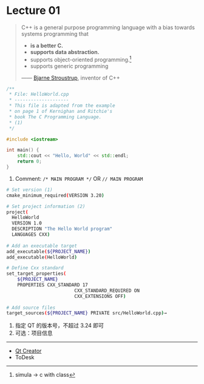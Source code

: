 # Lecture 01

>   C++ is a general purpose programming language with a bias towards systems programming that
>
>   -   **is a better C.**
>   -   **supports data abstraction.**
>   -   supports object-oriented programming.[^1]
>   -   supports generic programming
>
>   —— [Bjarne Stroustrup](https://www.stroustrup.com/), inventor of C++

``` cpp title="HelloWorld.cpp"
/**
 * File: HelloWorld.cpp
 * --------------------
 * This file is adapted from the example
 * on page 1 of Kernighan and Ritchie's
 * book The C Programming Language.
 * (1)
 */ 

#include <iostream>

int main() {
    std::cout << "Hello, World" << std::endl;
    return 0;
}

```

1. Comment:  `/* MAIN PROGRAM */` OR `// MAIN PROGRAM`

``` sh title="CMakeLists.txt"
# Set version (1)
cmake_minimum_required(VERSION 3.20) 

# Set project information (2)
project(
  HelloWorld
  VERSION 1.0
  DESCRIPTION "The Hello World program"
  LANGUAGES CXX)
  
# Add an executable target
add_executable(${PROJECT_NAME})
add_executable(HelloWorld)

# Define Cxx standard
set_target_properties(
	${PROJECT_NAME}
	PROPERTIES CXX_STANDARD 17
						 CXX_STANDARD_REQUIRED ON
						 CXX_EXTENSIONS OFF)
						 
# Add source files
target_sources(${PROJECT_NAME} PRIVATE src/HelloWorld.cpp)→
```

1.   指定 QT 的版本号，不超过 3.24 即可
2.   可选：项目信息

---

*   [Qt Creator](https://www.qt.io/download-qt-installer)
*   ToDesk




[^1]: simula -> c with class